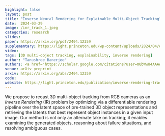 ```yaml
---
highlight: false
layout: post
title: "Inverse Neural Rendering for Explainable Multi-Object Tracking"
date:  2024-03-29
image: /inr_track_1.jpeg
categories: research
slides: 
paper: https://arxiv.org/pdf/2404.12359
supplementary: https://light.princeton.edu/wp-content/uploads/2024/04/ost_2024_neural_inverse_rendering_object_tracking_supplementary.pdf
video: 
tags: [3D multi-object tracking, explainability, inverse rendering]
author: "Tanushree Banerjee"
authors: <a href="https://scholar.google.com/citations?user=mUbWwU4AAAAJ&hl=en">Julian Ost*</a>, <u><strong>Tanushree Banerjee*</strong></u>, <a href="http://mariobijelic.de/wordpress/#/home">Mario Bijelic</a>, <a href="https://www.cs.princeton.edu/~fheide/">Felix Heide</a><br><strong>* denotes equal contribution</strong>
venue: arXiv preprint
arxiv: https://arxiv.org/abs/2404.12359
code: 
website: https://light.princeton.edu/publication/inverse-rendering-tracking/
---
```

We propose to recast 3D multi-object tracking from RGB cameras as an <em>Inverse Rendering</em> (IR) problem by optimizing via a differentiable rendering pipeline over the latent space of pre-trained 3D object representations and retrieving the latents that best represent object instances in a given input image. Our method is not only an alternate take on tracking; it enables examining the generated objects, reasoning about failure situations, and resolving ambiguous cases.
